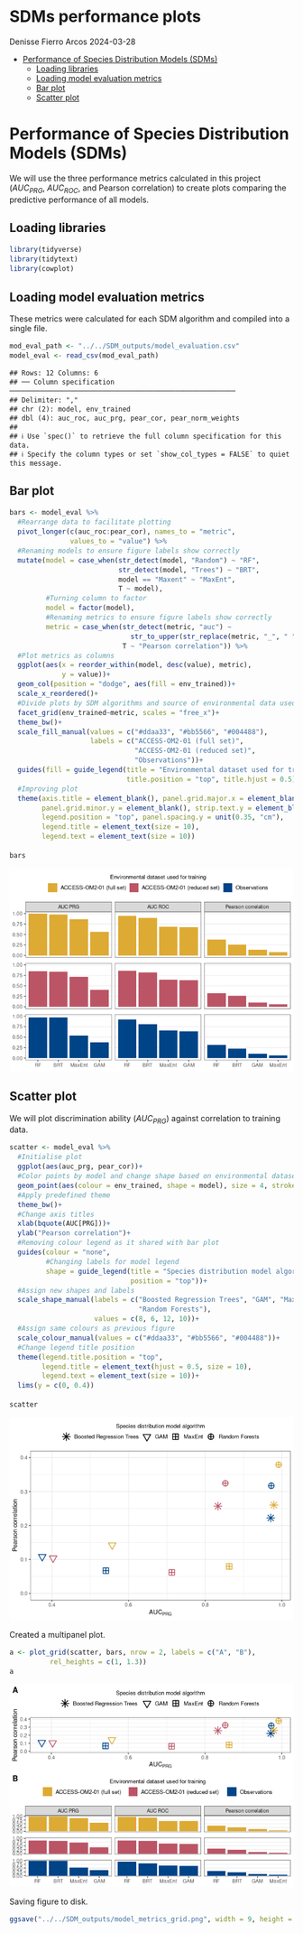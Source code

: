 SDMs performance plots
================
Denisse Fierro Arcos
2024-03-28

- <a href="#performance-of-species-distribution-models-sdms"
  id="toc-performance-of-species-distribution-models-sdms">Performance of
  Species Distribution Models (SDMs)</a>
  - <a href="#loading-libraries" id="toc-loading-libraries">Loading
    libraries</a>
  - <a href="#loading-model-evaluation-metrics"
    id="toc-loading-model-evaluation-metrics">Loading model evaluation
    metrics</a>
  - <a href="#bar-plot" id="toc-bar-plot">Bar plot</a>
  - <a href="#scatter-plot" id="toc-scatter-plot">Scatter plot</a>

# Performance of Species Distribution Models (SDMs)

We will use the three performance metrics calculated in this project
($AUC_{PRG}$, $AUC_{ROC}$, and Pearson correlation) to create plots
comparing the predictive performance of all models.

## Loading libraries

``` r
library(tidyverse)
library(tidytext)
library(cowplot)
```

## Loading model evaluation metrics

These metrics were calculated for each SDM algorithm and compiled into a
single file.

``` r
mod_eval_path <- "../../SDM_outputs/model_evaluation.csv"
model_eval <- read_csv(mod_eval_path) 
```

    ## Rows: 12 Columns: 6
    ## ── Column specification ────────────────────────────────────────────────────────
    ## Delimiter: ","
    ## chr (2): model, env_trained
    ## dbl (4): auc_roc, auc_prg, pear_cor, pear_norm_weights
    ## 
    ## ℹ Use `spec()` to retrieve the full column specification for this data.
    ## ℹ Specify the column types or set `show_col_types = FALSE` to quiet this message.

## Bar plot

``` r
bars <- model_eval %>% 
  #Rearrange data to facilitate plotting
  pivot_longer(c(auc_roc:pear_cor), names_to = "metric", 
               values_to = "value") %>% 
  #Renaming models to ensure figure labels show correctly
  mutate(model = case_when(str_detect(model, "Random") ~ "RF",
                           str_detect(model, "Trees") ~ "BRT",
                           model == "Maxent" ~ "MaxEnt",
                           T ~ model),
         #Turning column to factor
         model = factor(model),
         #Renaming metrics to ensure figure labels show correctly
         metric = case_when(str_detect(metric, "auc") ~ 
                              str_to_upper(str_replace(metric, "_", " ")),
                            T ~ "Pearson correlation")) %>%
  #Plot metrics as columns
  ggplot(aes(x = reorder_within(model, desc(value), metric),
             y = value))+
  geom_col(position = "dodge", aes(fill = env_trained))+
  scale_x_reordered()+
  #Divide plots by SDM algorithms and source of environmental data used for training model
  facet_grid(env_trained~metric, scales = "free_x")+
  theme_bw()+
  scale_fill_manual(values = c("#ddaa33", "#bb5566", "#004488"),
                    labels = c("ACCESS-OM2-01 (full set)",
                               "ACCESS-OM2-01 (reduced set)",
                               "Observations"))+
  guides(fill = guide_legend(title = "Environmental dataset used for training",
                             title.position = "top", title.hjust = 0.5))+
  #Improving plot
  theme(axis.title = element_blank(), panel.grid.major.x = element_blank(),
        panel.grid.minor.y = element_blank(), strip.text.y = element_blank(),
        legend.position = "top", panel.spacing.y = unit(0.35, "cm"), 
        legend.title = element_text(size = 10), 
        legend.text = element_text(size = 10))

bars
```

![](08_SDMs_performance_plots_files/figure-gfm/unnamed-chunk-3-1.png)<!-- -->

## Scatter plot

We will plot discrimination ability ($AUC_{PRG}$) against correlation to
training data.

``` r
scatter <- model_eval %>%
  #Initialise plot
  ggplot(aes(auc_prg, pear_cor))+
  #Color points by model and change shape based on environmental dataset
  geom_point(aes(colour = env_trained, shape = model), size = 4, stroke = 1)+
  #Apply predefined theme
  theme_bw()+
  #Change axis titles
  xlab(bquote(AUC[PRG]))+
  ylab("Pearson correlation")+
  #Removing colour legend as it shared with bar plot
  guides(colour = "none",
         #Changing labels for model legend
         shape = guide_legend(title = "Species distribution model algorithm",
                              position = "top"))+
  #Assign new shapes and labels
  scale_shape_manual(labels = c("Boosted Regression Trees", "GAM", "MaxEnt",
                                "Random Forests"),
                     values = c(8, 6, 12, 10))+
  #Assign same colours as previous figure
  scale_colour_manual(values = c("#ddaa33", "#bb5566", "#004488"))+
  #Change legend title position
  theme(legend.title.position = "top", 
        legend.title = element_text(hjust = 0.5, size = 10), 
        legend.text = element_text(size = 10))+
  lims(y = c(0, 0.4))

scatter
```

![](08_SDMs_performance_plots_files/figure-gfm/unnamed-chunk-4-1.png)<!-- -->

Created a multipanel plot.

``` r
a <- plot_grid(scatter, bars, nrow = 2, labels = c("A", "B"), 
          rel_heights = c(1, 1.3))
a
```

![](08_SDMs_performance_plots_files/figure-gfm/unnamed-chunk-5-1.png)<!-- -->

Saving figure to disk.

``` r
ggsave("../../SDM_outputs/model_metrics_grid.png", width = 9, height = 7)
```
